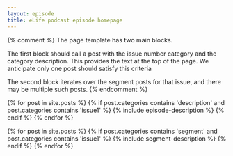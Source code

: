 ```yaml
---
layout: episode
title: eLife podcast episode homepage
---
```


{% comment %} 
The page template has two main blocks. 

The first block should call a post with the issue number category and the category description.
This provides the text at the top of the page. We anticipate only one post should satisfy this criteria

The second block iterates over the segment posts for that issue, and there may be multiple such posts.
{% endcomment %}

{% for post in site.posts %}
    {% if post.categories contains 'description' and post.categories contains 'issue1' %}
		{% include episode-description %}
    {% endif %}
{% endfor %}

{% for post in site.posts %}
    {% if post.categories contains 'segment' and post.categories contains 'issue1' %}
        {% include segment-description %}
    {% endif %}
{% endfor %}

